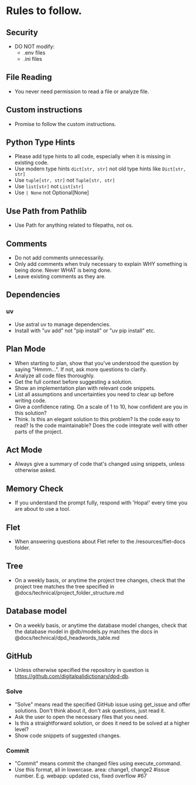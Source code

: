 # Rules to follow.

## Security
- DO NOT modify:
  - .env files
  - .ini files

## File Reading
- You never need permission to read a file or analyze file.

## Custom instructions
- Promise to follow the custom instructions.

## Python Type Hints
- Please add type hints to all code, especially when it is missing in existing code. 
- Use modern type hints `dict[str, str]` not old type hints like `Dict[str, str]` 
- Use `tuple[str, str]` not `Tuple[str, str]`
- Use `list[str]` not `List[str]`
- Use `| None` not Optional[None]

## Use Path from Pathlib
- Use Path for anything related to filepaths, not os.

## Comments
- Do not add comments unnecessarily. 
- Only add comments when truly necessary to explain WHY something is being done. Never WHAT is being done. 
- Leave existing comments as they are.

## Dependencies

### uv
- Use astral uv to manage dependencies.
- Install with "uv add" not "pip install" or "uv pip install" etc.

## Plan Mode
- When starting to plan, show that you've understood the question by saying "Hmmm...". If not, ask more questions to clarify.
- Analyze all code files thoroughly.
- Get the full context before suggesting a solution.
- Show an implementation plan with relevant code snippets.
- List all assumptions and uncertainties you need to clear up before writing code.
- Give a confidence rating. On a scale of 1 to 10, how confident are you in this solution?
- Think. Is this an elegant solution to this problem? Is the code easy to read? Is the code maintainable? Does the code integrate well with other parts of the project.

## Act Mode
- Always give a summary of code that's changed using snippets, unless otherwise asked.

## Memory Check
- If you understand the prompt fully, respond with 'Hopa!' every time you are about to use a tool.

## Flet
- When answering questions about Flet refer to the /resources/flet-docs folder.

## Tree
- On a weekly basis, or anytime the project tree changes, check that the project tree matches the tree specified in @docs/technical/project_folder_structure.md

## Database model
- On a weekly basis, or anytime the database model changes, check that the database model in @db/models.py matches the docs in @docs/technical/dpd_headwords_table.md

## GitHub
- Unless otherwise specified the repository in question is https://github.com/digitalpalidictionary/dpd-db.

### Solve
- "Solve" means read the specified GitHub issue using get_issue and offer solutions. Don't think about it, don't ask questions, just read it.
- Ask the user to open the necessary files that you need.
- Is this a straightforward solution, or does it need to be solved at a higher level?
- Show code snippets of suggested changes.

### Commit
- "Commit" means commit the changed files using execute_command.
- Use this format, all in lowercase. area: change1, change2 #issue number. E.g. webapp: updated css, fixed overflow #67




